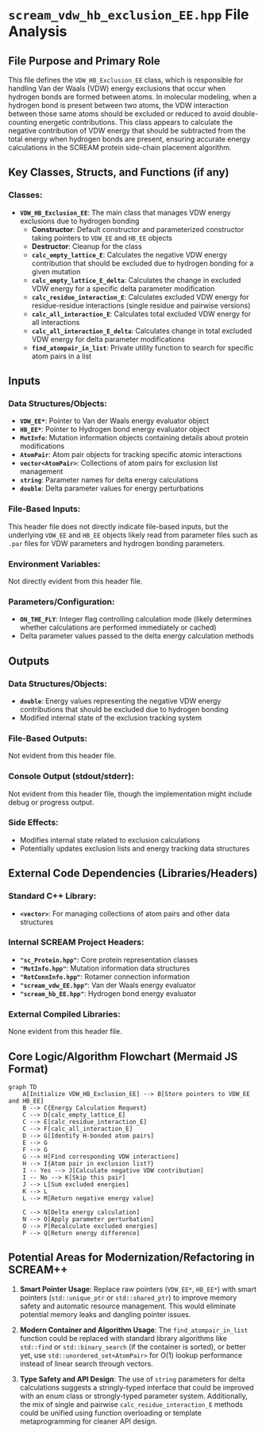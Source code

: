 # `scream_vdw_hb_exclusion_EE.hpp` File Analysis

## File Purpose and Primary Role

This file defines the `VDW_HB_Exclusion_EE` class, which is responsible for handling Van der Waals (VDW) energy exclusions that occur when hydrogen bonds are formed between atoms. In molecular modeling, when a hydrogen bond is present between two atoms, the VDW interaction between those same atoms should be excluded or reduced to avoid double-counting energetic contributions. This class appears to calculate the negative contribution of VDW energy that should be subtracted from the total energy when hydrogen bonds are present, ensuring accurate energy calculations in the SCREAM protein side-chain placement algorithm.

## Key Classes, Structs, and Functions (if any)

### Classes:

- **`VDW_HB_Exclusion_EE`**: The main class that manages VDW energy exclusions due to hydrogen bonding
  - **Constructor**: Default constructor and parameterized constructor taking pointers to `VDW_EE` and `HB_EE` objects
  - **Destructor**: Cleanup for the class
  - **`calc_empty_lattice_E`**: Calculates the negative VDW energy contribution that should be excluded due to hydrogen bonding for a given mutation
  - **`calc_empty_lattice_E_delta`**: Calculates the change in excluded VDW energy for a specific delta parameter modification
  - **`calc_residue_interaction_E`**: Calculates excluded VDW energy for residue-residue interactions (single residue and pairwise versions)
  - **`calc_all_interaction_E`**: Calculates total excluded VDW energy for all interactions
  - **`calc_all_interaction_E_delta`**: Calculates change in total excluded VDW energy for delta parameter modifications
  - **`find_atompair_in_list`**: Private utility function to search for specific atom pairs in a list

## Inputs

### Data Structures/Objects:

- **`VDW_EE*`**: Pointer to Van der Waals energy evaluator object
- **`HB_EE*`**: Pointer to Hydrogen bond energy evaluator object
- **`MutInfo`**: Mutation information objects containing details about protein modifications
- **`AtomPair`**: Atom pair objects for tracking specific atomic interactions
- **`vector<AtomPair>`**: Collections of atom pairs for exclusion list management
- **`string`**: Parameter names for delta energy calculations
- **`double`**: Delta parameter values for energy perturbations

### File-Based Inputs:

This header file does not directly indicate file-based inputs, but the underlying `VDW_EE` and `HB_EE` objects likely read from parameter files such as `.par` files for VDW parameters and hydrogen bonding parameters.

### Environment Variables:

Not directly evident from this header file.

### Parameters/Configuration:

- **`ON_THE_FLY`**: Integer flag controlling calculation mode (likely determines whether calculations are performed immediately or cached)
- Delta parameter values passed to the delta energy calculation methods

## Outputs

### Data Structures/Objects:

- **`double`**: Energy values representing the negative VDW energy contributions that should be excluded due to hydrogen bonding
- Modified internal state of the exclusion tracking system

### File-Based Outputs:

Not evident from this header file.

### Console Output (stdout/stderr):

Not evident from this header file, though the implementation might include debug or progress output.

### Side Effects:

- Modifies internal state related to exclusion calculations
- Potentially updates exclusion lists and energy tracking data structures

## External Code Dependencies (Libraries/Headers)

### Standard C++ Library:

- **`<vector>`**: For managing collections of atom pairs and other data structures

### Internal SCREAM Project Headers:

- **`"sc_Protein.hpp"`**: Core protein representation classes
- **`"MutInfo.hpp"`**: Mutation information data structures
- **`"RotConnInfo.hpp"`**: Rotamer connection information
- **`"scream_vdw_EE.hpp"`**: Van der Waals energy evaluator
- **`"scream_hb_EE.hpp"`**: Hydrogen bond energy evaluator

### External Compiled Libraries:

None evident from this header file.

## Core Logic/Algorithm Flowchart (Mermaid JS Format)

```mermaid
graph TD
    A[Initialize VDW_HB_Exclusion_EE] --> B[Store pointers to VDW_EE and HB_EE]
    B --> C{Energy Calculation Request}
    C --> D[calc_empty_lattice_E]
    C --> E[calc_residue_interaction_E]
    C --> F[calc_all_interaction_E]
    D --> G[Identify H-bonded atom pairs]
    E --> G
    F --> G
    G --> H[Find corresponding VDW interactions]
    H --> I{Atom pair in exclusion list?}
    I -- Yes --> J[Calculate negative VDW contribution]
    I -- No --> K[Skip this pair]
    J --> L[Sum excluded energies]
    K --> L
    L --> M[Return negative energy value]

    C --> N[Delta energy calculation]
    N --> O[Apply parameter perturbation]
    O --> P[Recalculate excluded energies]
    P --> Q[Return energy difference]
```

## Potential Areas for Modernization/Refactoring in SCREAM++

1. **Smart Pointer Usage**: Replace raw pointers (`VDW_EE*`, `HB_EE*`) with smart pointers (`std::unique_ptr` or `std::shared_ptr`) to improve memory safety and automatic resource management. This would eliminate potential memory leaks and dangling pointer issues.

2. **Modern Container and Algorithm Usage**: The `find_atompair_in_list` function could be replaced with standard library algorithms like `std::find` or `std::binary_search` (if the container is sorted), or better yet, use `std::unordered_set<AtomPair>` for O(1) lookup performance instead of linear search through vectors.

3. **Type Safety and API Design**: The use of `string` parameters for delta calculations suggests a stringly-typed interface that could be improved with an enum class or strongly-typed parameter system. Additionally, the mix of single and pairwise `calc_residue_interaction_E` methods could be unified using function overloading or template metaprogramming for cleaner API design.
